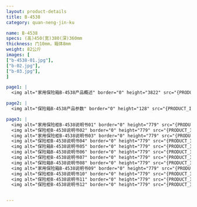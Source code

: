 ```yaml
---
layout: product-details
title: B-4538
category: quan-neng-jin-ku

name: B-4538
specs: (高)450(宽)380(深)360mm
thickness: 门10mm，箱体8mm
weight: 82公斤
images: [
["b-4538-01.jpg"],
["b-02.jpg"],
["b-03.jpg"],
]

page1: |
  <img alt="家用保险箱B-4538产品概述" border="0" height="3822" src="{PRODUCT_IMAGES}products/b-gn.jpg" width="1000" />

page2: |
  <img alt="保险箱B-4538产品参数" border="0" height="128" src="{PRODUCT_IMAGES}products/b-cpcs" width="1000" />

page3: |
  <img alt="家用保险柜B-4538说明书01" border="0" height="779" src="{PRODUCT_IMAGES}products/jgs-sm01.jpg" width="528" /><br />
  <img alt="保险柜B-4538说明书02" border="0" height="779" src="{PRODUCT_IMAGES}products/jgs-sm02.jpg" width="528" /><br />
  <img alt="家用保险柜B-4538说明书03" border="0" height="779" src="{PRODUCT_IMAGES}products/jgs-sm03.jpg" width="528" /><br />
  <img alt="保险柜B-4538说明书04" border="0" height="779" src="{PRODUCT_IMAGES}products/jgs-sm04.jpg" width="528" /><br />
  <img alt="保险箱B-4538说明书05" border="0" height="779" src="{PRODUCT_IMAGES}products/jgs-sm05.jpg" width="528" /><br />
  <img alt="保险箱B-4538说明书06" border="0" height="779" src="{PRODUCT_IMAGES}products/jgs-sm06.jpg" width="528" /><br />
  <img alt="保险柜B-4538说明书07" border="0" height="779" src="{PRODUCT_IMAGES}products/jgs-sm07.jpg" width="528" /><br />
  <img alt="保险箱B-4538说明书08" border="0" height="779" src="{PRODUCT_IMAGES}products/jgs-sm08.jpg" width="528" /><br />
  <img alt="家用保险箱B-4538说明书09" border="0" height="779" src="{PRODUCT_IMAGES}products/jgs-sm09.jpg" width="528" /><br />
  <img alt="保险柜B-4538说明书10" border="0" height="779" src="{PRODUCT_IMAGES}products/jgs-sm10.jpg" width="528" /><br />
  <img alt="保险柜B-4538说明书11" border="0" height="779" src="{PRODUCT_IMAGES}products/jgs-sm11.jpg" width="528" /><br />
  <img alt="保险柜B-4538说明书12" border="0" height="779" src="{PRODUCT_IMAGES}products/jgs-sm12.jpg" width="528" />


---
```

